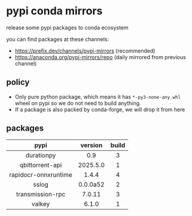 # pypi conda mirrors

release some pypi packages to conda ecosystem

you can find packages at these channels:

- <https://prefix.dev/channels/pypi-mirrors> (recommended)
- <https://anaconda.org/pypi-mirrors/repo> (daily mirrored from previous channel)

## policy

- Only pure python package, which means it has `*-py3-none-any.whl` wheel on pypi so we do not need to build anything.
- If a package is also packed by conda-forge, we will drop it from here

## packages

|         pypi         | version  | build |
| :------------------: | :------: | :---: |
|      durationpy      |   0.9    |   3   |
|   qbittorrent-api    | 2025.5.0 |   1   |
| rapidocr-onnxruntime |  1.4.4   |   4   |
|        sslog         | 0.0.0a52 |   2   |
|   transmission-rpc   |  7.0.11  |   3   |
|        valkey        |  6.1.0   |   1   |
